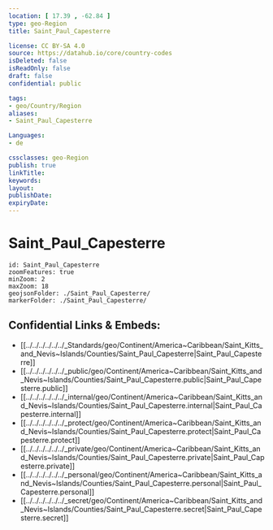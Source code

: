 ```yaml
---
location: [ 17.39 , -62.84 ] 
type: geo-Region
title: Saint_Paul_Capesterre

license: CC BY-SA 4.0
source: https://datahub.io/core/country-codes
isDeleted: false
isReadOnly: false
draft: false
confidential: public

tags:
- geo/Country/Region
aliases:
- Saint_Paul_Capesterre

Languages:
- de

cssclasses: geo-Region
publish: true
linkTitle: 
keywords: 
layout: 
publishDate: 
expiryDate: 
---
```


# Saint_Paul_Capesterre

```leaflet
id: Saint_Paul_Capesterre
zoomFeatures: true 
minZoom: 2 
maxZoom: 18
geojsonFolder: ./Saint_Paul_Capesterre/
markerFolder: ./Saint_Paul_Capesterre/
```


## Confidential Links & Embeds: 
- [[../../../../../../_Standards/geo/Continent/America~Caribbean/Saint_Kitts_and_Nevis~Islands/Counties/Saint_Paul_Capesterre|Saint_Paul_Capesterre]] 
- [[../../../../../../_public/geo/Continent/America~Caribbean/Saint_Kitts_and_Nevis~Islands/Counties/Saint_Paul_Capesterre.public|Saint_Paul_Capesterre.public]] 
- [[../../../../../../_internal/geo/Continent/America~Caribbean/Saint_Kitts_and_Nevis~Islands/Counties/Saint_Paul_Capesterre.internal|Saint_Paul_Capesterre.internal]] 
- [[../../../../../../_protect/geo/Continent/America~Caribbean/Saint_Kitts_and_Nevis~Islands/Counties/Saint_Paul_Capesterre.protect|Saint_Paul_Capesterre.protect]] 
- [[../../../../../../_private/geo/Continent/America~Caribbean/Saint_Kitts_and_Nevis~Islands/Counties/Saint_Paul_Capesterre.private|Saint_Paul_Capesterre.private]] 
- [[../../../../../../_personal/geo/Continent/America~Caribbean/Saint_Kitts_and_Nevis~Islands/Counties/Saint_Paul_Capesterre.personal|Saint_Paul_Capesterre.personal]] 
- [[../../../../../../_secret/geo/Continent/America~Caribbean/Saint_Kitts_and_Nevis~Islands/Counties/Saint_Paul_Capesterre.secret|Saint_Paul_Capesterre.secret]] 

